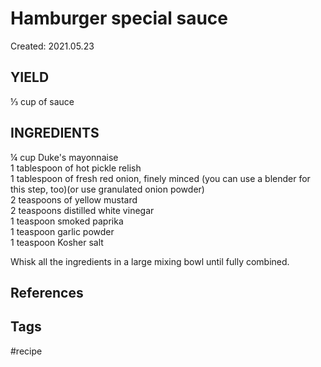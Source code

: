 # Hamburger special sauce
Created: 2021.05.23

## YIELD  
⅓ cup of sauce  
  
## INGREDIENTS  
¼ cup Duke's mayonnaise   
1 tablespoon of hot pickle relish   
1 tablespoon of fresh red onion, finely minced (you can use a blender for this step, too)(or use granulated onion powder)  
2 teaspoons of yellow mustard   
2 teaspoons distilled white vinegar  
1 teaspoon smoked paprika   
1 teaspoon garlic powder  
1 teaspoon Kosher salt   
  
  
Whisk all the ingredients in a large mixing bowl until fully combined.

## References

## Tags
#recipe 